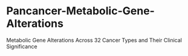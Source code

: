 # Pancancer-Metabolic-Gene-Alterations
Metabolic Gene Alterations Across 32 Cancer Types and Their Clinical Significance
